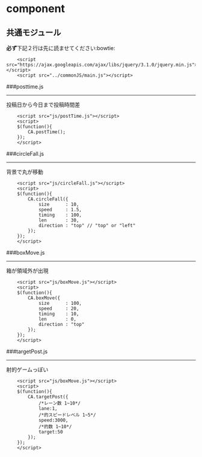 # component
## 共通モジュール
**必ず**下記２行は先に読ませてください:bowtie:
```
	<script src="https://ajax.googleapis.com/ajax/libs/jquery/3.1.0/jquery.min.js"></script>
	<script src="../commonJS/main.js"></script>
```
###posttime.js
*****
投稿日から今日まで投稿時間差
```
	<script src="js/postTime.js"></script>
	<script>
	$(function(){
		CA.postTime();
	});
	</script>
```

###circleFall.js
*****
背景で丸が移動

```
	<script src="js/circleFall.js"></script>
	<script>
	$(function(){
		CA.circleFall({
			size      : 10,
			speed     : 1.5,
			timing    : 100,
			len       : 30,
			direction : "top" // "top" or "left"
		});
	});
	</script>
```

###boxMove.js
*****
箱が領域外が出現

```
	<script src="js/boxMove.js"></script>
	<script>
	$(function(){
		CA.boxMove({
			size      : 100,
			speed     : 20,
			timing    : 10,
			len       : 0,
			direction : "top"
		});
	});
	</script>
```

###targetPost.js
*****
射的ゲームっぽい

```
	<script src="js/boxMove.js"></script>
	<script>
    $(function(){
		CA.targetPost({
			/*レーン数 1~10*/
			lane:1,
			/*的スピードレベル 1~5*/
			speed:3000,
			/*的数 1~10*/
			target:50
		});
    });
	</script>
```